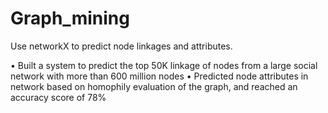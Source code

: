 # Graph_mining
Use networkX to predict node linkages and attributes.

• Built a system to predict the top 50K linkage of nodes from a large social network with more than 600 million nodes
• Predicted node attributes in network based on homophily evaluation of the graph, and reached an accuracy score of 78%
